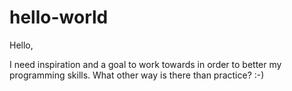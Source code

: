 # hello-world

Hello,

I need inspiration and a goal to work towards in order to better my programming skills.
What other way is there than practice?
:-)
